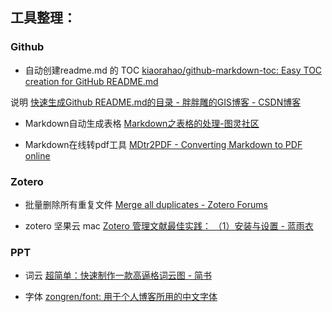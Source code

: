 ## 工具整理：
### Github
- 自动创建readme.md 的 TOC 
[kiaorahao/github-markdown-toc: Easy TOC creation for GitHub README.md](https://github.com/kiaorahao/github-markdown-toc)

说明
[快速生成Github README.md的目录 - 胖胖雕的GIS博客 - CSDN博客](https://blog.csdn.net/ESA_DSQ/article/details/79617041)

- Markdown自动生成表格
[Markdown之表格的处理-图灵社区](http://www.ituring.com.cn/article/3452)

- Markdown在线转pdf工具
[MDtr2PDF - Converting Markdown to PDF online](http://www.mdtr2pdf.com/index_en.html)

### Zotero
- 批量删除所有重复文件
[Merge all duplicates - Zotero Forums](https://forums.zotero.org/discussion/40457/merge-all-duplicates)

- zotero 坚果云 mac
[Zotero 管理文献最佳实践： （1）安装与设置 - 蓝雨衣](http://blog.fangzhou.me/posts/2018-04-09.html)

### PPT 
- 词云
[超简单：快速制作一款高逼格词云图 - 简书](https://www.jianshu.com/p/4fb27471295f)

- 字体
[zongren/font: 用于个人博客所用的中文字体](https://github.com/zongren/font)
